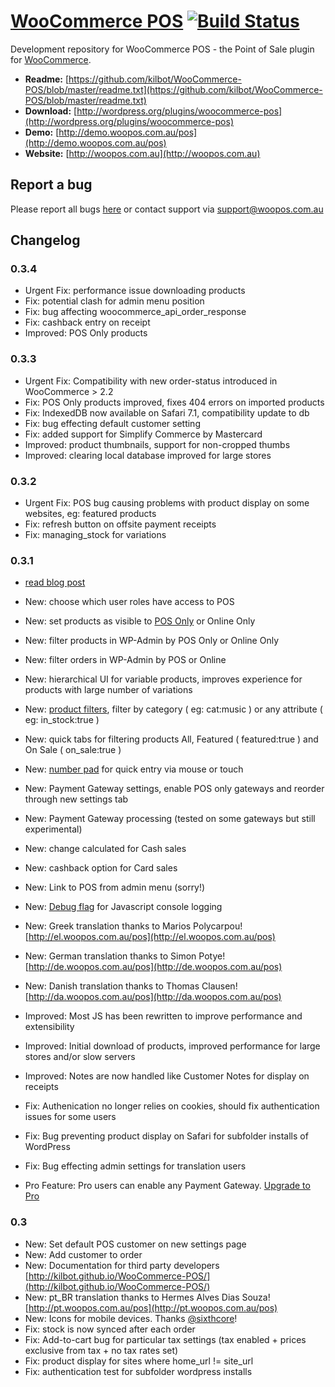 # [WooCommerce POS](http://woopos.com.au) [![Build Status](https://travis-ci.org/kilbot/WooCommerce-POS.svg)](https://travis-ci.org/kilbot/WooCommerce-POS)

Development repository for WooCommerce POS - the Point of Sale plugin for [WooCommerce](woothemes.com/woocommerce/).

* **Readme:** [https://github.com/kilbot/WooCommerce-POS/blob/master/readme.txt](https://github.com/kilbot/WooCommerce-POS/blob/master/readme.txt)
* **Download:** [http://wordpress.org/plugins/woocommerce-pos](http://wordpress.org/plugins/woocommerce-pos)
* **Demo:** [http://demo.woopos.com.au/pos](http://demo.woopos.com.au/pos)
* **Website:** [http://woopos.com.au](http://woopos.com.au)

## Report a bug ##

Please report all bugs [here](https://github.com/kilbot/WooCommerce-POS/issues) or contact support via [support@woopos.com.au](mailto:support@woopos.com.au)

## Changelog ##

### 0.3.4 ###
* Urgent Fix: performance issue downloading products
* Fix: potential clash for admin menu position
* Fix: bug affecting woocommerce_api_order_response
* Fix: cashback entry on receipt
* Improved: POS Only products

### 0.3.3 ###
* Urgent Fix: Compatibility with new order-status introduced in WooCommerce > 2.2
* Fix: POS Only products improved, fixes 404 errors on imported products
* Fix: IndexedDB now available on Safari 7.1, compatibility update to db
* Fix: bug effecting default customer setting
* Fix: added support for Simplify Commerce by Mastercard
* Improved: product thumbnails, support for non-cropped thumbs
* Improved: clearing local database improved for large stores

### 0.3.2 ###
* Urgent Fix: POS bug causing problems with product display on some websites, eg: featured products
* Fix: refresh button on offsite payment receipts
* Fix: managing_stock for variations

### 0.3.1 ###
* [read blog post](http://woopos.com.au/2014/08/version-0-3-1-released/)
* New: choose which user roles have access to POS
* New: set products as visible to [POS Only](http://woopos.com.au/docs/pos-only-products/) or Online Only
* New: filter products in WP-Admin by POS Only or Online Only
* New: filter orders in WP-Admin by POS or Online
* New: hierarchical UI for variable products, improves experience for products with large number of variations
* New: [product filters](http://woopos.com.au/docs/product-searching-filtering/), filter by category ( eg: cat:music ) or any attribute ( eg: in_stock:true )
* New: quick tabs for filtering products All, Featured ( featured:true ) and On Sale ( on_sale:true )
* New: [number pad](http://woopos.com.au/docs/number-pads/) for quick entry via mouse or touch
* New: Payment Gateway settings, enable POS only gateways and reorder through new settings tab
* New: Payment Gateway processing (tested on some gateways but still experimental)
* New: change calculated for Cash sales
* New: cashback option for Card sales
* New: Link to POS from admin menu (sorry!)
* New: [Debug flag](http://woopos.com.au/docs/debugging/) for Javascript console logging
* New: Greek translation thanks to Marios Polycarpou! [http://el.woopos.com.au/pos](http://el.woopos.com.au/pos)
* New: German translation thanks to Simon Potye! [http://de.woopos.com.au/pos](http://de.woopos.com.au/pos)
* New: Danish translation thanks to Thomas Clausen! [http://da.woopos.com.au/pos](http://da.woopos.com.au/pos)
* Improved: Most JS has been rewritten to improve performance and extensibility
* Improved: Initial download of products, improved performance for large stores and/or slow servers
* Improved: Notes are now handled like Customer Notes for display on receipts
* Fix: Authenication no longer relies on cookies, should fix authentication issues for some users
* Fix: Bug preventing product display on Safari for subfolder installs of WordPress
* Fix: Bug effecting admin settings for translation users

* Pro Feature: Pro users can enable any Payment Gateway. [Upgrade to Pro](http://woopos.com.au/pro)

### 0.3 ###
* New: Set default POS customer on new settings page
* New: Add customer to order
* New: Documentation for third party developers [http://kilbot.github.io/WooCommerce-POS/](http://kilbot.github.io/WooCommerce-POS/)
* New: pt_BR translation thanks to Hermes Alves Dias Souza! [http://pt.woopos.com.au/pos](http://pt.woopos.com.au/pos)
* New: Icons for mobile devices. Thanks [@sixthcore](https://github.com/kilbot/WooCommerce-POS/issues/11)!
* Fix: stock is now synced after each order
* Fix: Add-to-cart bug for particular tax settings (tax enabled + prices exclusive from tax + no tax rates set)
* Fix: product display for sites where home_url != site_url
* Fix: authentication test for subfolder wordpress installs